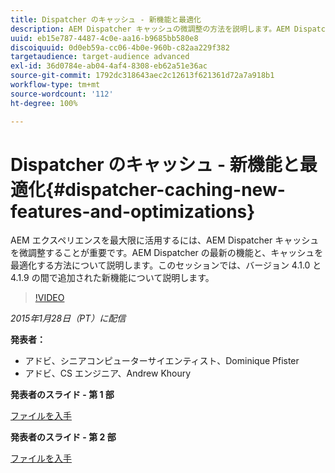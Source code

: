 ```yaml
---
title: Dispatcher のキャッシュ - 新機能と最適化
description: AEM Dispatcher キャッシュの微調整の方法を説明します。AEM Dispatcher の最新の機能と、キャッシュを最適化する方法について説明します。このセッションでは、バージョン 4.1.0 と 4.1.9 の間で追加された新機能について説明します。
uuid: eb15e787-4487-4c0e-aa16-b9685bb580e8
discoiquuid: 0d0eb59a-cc06-4b0e-960b-c82aa229f382
targetaudience: target-audience advanced
exl-id: 36d0784e-ab04-4af4-8308-eb62a51e36ac
source-git-commit: 1792dc318643aec2c12613f621361d72a7a918b1
workflow-type: tm+mt
source-wordcount: '112'
ht-degree: 100%

---
```


# Dispatcher のキャッシュ - 新機能と最適化{#dispatcher-caching-new-features-and-optimizations}

AEM エクスペリエンスを最大限に活用するには、AEM Dispatcher キャッシュを微調整することが重要です。AEM Dispatcher の最新の機能と、キャッシュを最適化する方法について説明します。このセッションでは、バージョン 4.1.0 と 4.1.9 の間で追加された新機能について説明します。

>[!VIDEO](https://video.tv.adobe.com/v/19378/?quality=9)

*2015年1月28日（PT）に配信*

**発表者：**

* アドビ、シニアコンピューターサイエンティスト、Dominique Pfister
* アドビ、CS エンジニア、Andrew Khoury

**発表者のスライド - 第 1 部**

[ファイルを入手](assets/aemgems-dispatcher-caching-part1-jan-28-2015.pdf)

**発表者のスライド - 第 2 部**

[ファイルを入手](assets/aemgems-dispatcher-caching-part2-jan-28-2015.pdf)
<!--
[Get back to the Overview](https://helpx.adobe.com/experience-manager/kt/eseminars/gems/aem-index.html)
-->
